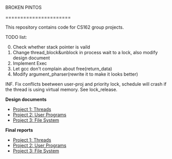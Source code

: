 BROKEN PINTOS

======================

This repository contains code for CS162 group projects.

TODO list:





0. Check whether stack pointer is vaild
1. Change thread_block&unblock in process wait to a lock, also modify design document
2. Implement Exec
3. Let gcc don't complain about free(return_data)
4. Modify argument_pharser(rewrite it to make it looks better)

INF. Fix conflicts beetween user-proj and priority lock, schedule will
       crash if the thread is using virtual memory. See lock_release. 






**Design documents**

* [Project 1: Threads](doc/project1.md)
* [Project 2: User Programs](doc/project2.md)
* [Project 3: File System](doc/project3.md)

**Final reports**

* [Project 1: Threads](reports/project1.md)
* [Project 2: User Programs](reports/project2.md)
* [Project 3: File System](reports/project3.md)

